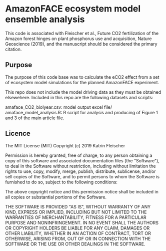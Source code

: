 AmazonFACE ecosystem model ensemble analysis
===================

This code is associated with Fleischer et al., Future CO2 fertilization of the Amazon forest hinges on plant phosphorus use and acquisition, Nature  Geoscience (2019), and the manuscript should be considered the primary citation.

Purpose
-----------------

The purpose of this code base was to calculate the eCO2 effect from a set of ecosystem model simulations for the planned AmazonFACE experiment. 

This repo does not include the model driving data as they must be obtained elsewehere. Included in this repo are the following datasets and scripts:

amaface_CO2_biolyear.csv: model output excel file/
amaface_model_analysis.R: R script for analysis and producing of Figure 1 and 3 of the main article file. 

Licence
-----------------

The MIT License (MIT)
Copyright (c) 2019 Katrin Fleischer 

Permission is hereby granted, free of charge, to any person obtaining a copy of this software and associated documentation files (the "Software"), to deal in the Software without restriction, including without limitation the rights to use, copy, modify, merge, publish, distribute, sublicense, and/or sell copies of the Software, and to permit persons to whom the Software is furnished to do so, subject to the following conditions:

The above copyright notice and this permission notice shall be included in all copies or substantial portions of the Software.

THE SOFTWARE IS PROVIDED "AS IS", WITHOUT WARRANTY OF ANY KIND, EXPRESS OR IMPLIED, INCLUDING BUT NOT LIMITED TO THE WARRANTIES OF MERCHANTABILITY, FITNESS FOR A PARTICULAR PURPOSE AND NONINFRINGEMENT. IN NO EVENT SHALL THE AUTHORS OR COPYRIGHT HOLDERS BE LIABLE FOR ANY CLAIM, DAMAGES OR OTHER LIABILITY, WHETHER IN AN ACTION OF CONTRACT, TORT OR OTHERWISE, ARISING FROM, OUT OF OR IN CONNECTION WITH THE SOFTWARE OR THE USE OR OTHER DEALINGS IN THE SOFTWARE.
